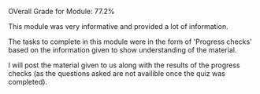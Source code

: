 OVerall Grade for Module: 77.2%

This module was very informative and provided a lot of information.

The tasks to complete in this module were in the form of 'Progress checks' based on the information given to show understanding of the material.

I will post the material given to us along with the results of the progress checks (as the questions asked are not availible once the quiz was completed).
